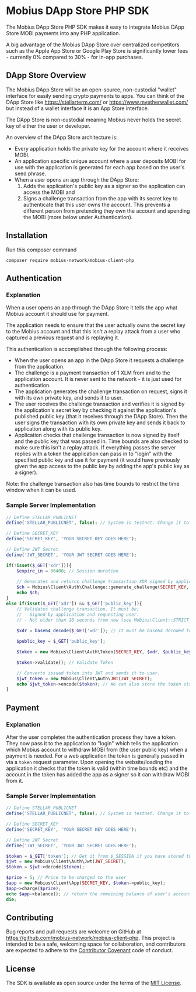 # Mobius DApp Store PHP SDK

The Mobius DApp Store PHP SDK makes it easy to integrate Mobius DApp Store MOBI payments into any PHP application.

A big advantage of the Mobius DApp Store over centralized competitors such as the Apple App Store or Google Play Store is significantly lower fees - currently 0% compared to 30% - for in-app purchases.

## DApp Store Overview

The Mobius DApp Store will be an open-source, non-custodial "wallet" interface for easily sending crypto payments to apps. You can think of the DApp Store like https://stellarterm.com/ or https://www.myetherwallet.com/ but instead of a wallet interface it is an App Store interface.

The DApp Store is non-custodial meaning Mobius never holds the secret key of either the user or developer.

An overview of the DApp Store architecture is:

- Every application holds the private key for the account where it receives MOBI.
- An application specific unique account where a user deposits MOBI for use with the application is generated for each app based on the user's seed phrase.
- When a user opens an app through the DApp Store:
  1) Adds the application's public key as a signer so the application can access the MOBI and
  2) Signs a challenge transaction from the app with its secret key to authenticate that this user owns the account. This prevents a different person from pretending they own the account and spending the MOBI (more below under Authentication).
  
## Installation

Run this composer command

`composer require mobius-network/mobius-client-php`

## Authentication

### Explanation

When a user opens an app through the DApp Store it tells the app what Mobius account it should use for payment.

The application needs to ensure that the user actually owns the secret key to the Mobius account and that this isn't a replay attack from a user who captured a previous request and is replaying it.

This authentication is accomplished through the following process:

* When the user opens an app in the DApp Store it requests a challenge from the application.
* The challenge is a payment transaction of 1 XLM from and to the application account. It is never sent to the network - it is just used for authentication.
* The application generates the challenge transaction on request, signs it with its own private key, and sends it to user.
* The user receives the challenge transaction and verifies it is signed by the application's secret key by checking it against the application's published public key (that it receives through the DApp Store). Then the user signs the transaction with its own private key and sends it back to application along with its public key.
* Application checks that challenge transaction is now signed by itself and the public key that was passed in. Time bounds are also checked to make sure this isn't a replay attack. If everything passes the server replies with a token the application can pass in to "login" with the specified public key and use it for payment (it would have previously given the app access to the public key by adding the app's public key as a signer).

Note: the challenge transaction also has time bounds to restrict the time window when it can be used.

### Sample Server Implementation

```php
// Define STELLAR_PUBLICNET
define('STELLAR_PUBLICNET', false); // System is testnet. Change it to true for publicnet

// Define SECRET_KEY
define('SECRET_KEY', 'YOUR SECRET KEY GOES HERE');

// Define JWT Secret
define('JWT_SECRET', 'YOUR JWT SECRET GOES HERE');

if(!isset($_GET['xdr'])){
    $expire_in = 86400; // Session duration
    
    // Generates and returns challenge transaction XDR signed by application to user
    $ch = Mobius\Client\Auth\Challenge::generate_challenge(SECRET_KEY, $expire_in);
    echo $ch;
}
else if(isset($_GET['xdr']) && $_GET['public_key']){
    // Validates challenge transaction. It must be:
    // - Signed by application and requesting user.
    // - Not older than 10 seconds from now (see Mobius\Client::STRICT_INTERVAL`)
    
    $xdr = base64_decode($_GET['xdr']); // It must be base64 decoded to pass to Token class

    $public_key = $_GET['public_key'];   

    $token = new Mobius\Client\Auth\Token(SECRET_KEY, $xdr, $public_key);

    $token->validate(); // Validate Token

    // Converts issued token into JWT and sends it to user.
    $jwt_token = new Mobius\Client\Auth\JWT(JWT_SECRET);
    echo $jwt_token->encode($token); // We can also store the token string in PHP $_SESSION
}
```

## Payment

### Explanation

After the user completes the authentication process they have a token. They now pass it to the application to "login" which tells the application which Mobius account to withdraw MOBI from (the user public key) when a payment is needed. For a web application the token is generally passed in via a `token` request parameter. Upon opening the website/loading the application it checks that the token is valid (within time bounds etc) and the account in the token has added the app as a signer so it can withdraw MOBI from it.

### Sample Server Implementation

```php
// Define STELLAR_PUBLICNET
define('STELLAR_PUBLICNET', false); // System is testnet. Change it to true for publicnet

// Define SECRET_KEY
define('SECRET_KEY', 'YOUR SECRET KEY GOES HERE');

// Define JWT Secret
define('JWT_SECRET', 'YOUR JWT SECRET GOES HERE');

$token = $_GET['token']; // Get it from $_SESSION if you have stored there.
$jwt = new Mobius\Client\Auth\Jwt(JWT_SECRET);
$token = $jwt->decode($token);  

$price = 5; // Price to be charged to the user
$app = new Mobius\Client\App(SECRET_KEY, $token->public_key);
$app->charge($price);
echo $app->balance(); // return the remaining balance of user's account
die;
```

## Contributing

Bug reports and pull requests are welcome on GitHub at https://github.com/mobius-network/mobius-client-php. This project is intended to be a safe, welcoming space for collaboration, and contributors are expected to adhere to the [Contributor Covenant](http://contributor-covenant.org) code of conduct.

## License

The SDK is available as open source under the terms of the [MIT License](https://opensource.org/licenses/MIT).
